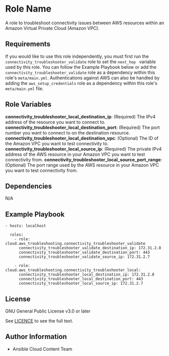 Role Name
=========

A role to troubleshoot connectivity issues between AWS resources within an Amazon Virtual Private Cloud (Amazon VPC).

Requirements
------------

If you would like to use this role independently, you must first run the `connectivity_troubleshooter_validate` role to set the  `next_hop ` variable used by this role. You can follow the Example Playbook below or add the `connectivity_troubleshooter_validate` role as a dependency within this role's `meta/main.yml`. Authentications against AWS can also be handled by adding the `aws_setup_credentials` role as a dependency within this role's `meta/main.yml` file.

Role Variables
--------------

**connectivity_troubleshooter_local_destination_ip**: (Required) The IPv4 address of the resource you want to connect to.
**connectivity_troubleshooter_local_destination_port**: (Required) The port number you want to connect to on the destination resource.
**connectivity_troubleshooter_local_destination_vpc**: (Optional) The ID of the Amazon VPC you want to test connectivity to.
**connectivity_troubleshooter_local_source_ip**: (Required) The private IPv4 address of the AWS resource in your Amazon VPC you want to test connectivity from.
**connectivity_troubleshooter_local_source_port_range**: (Optional) The port range used by the AWS resource in your Amazon VPC you want to test connectivity from.


Dependencies
------------

N/A

Example Playbook
----------------

    - hosts: localhost

      roles:
        - role: cloud.aws_troubleshooting.connectivity_troubleshooter_validate
          connectivity_troubleshooter_validate_destination_ip: 172.31.2.8
          connectivity_troubleshooter_validate_destination_port: 443
          connectivity_troubleshooter_validate_source_ip: 172.31.2.7

        - role: cloud.aws_troubleshooting.connectivity_troubleshooter_local:
          connectivity_troubleshooter_local_destination_ip: 172.31.2.8
          connectivity_troubleshooter_local_destination_port: 443
          connectivity_troubleshooter_local_source_ip: 172.31.2.7

License
-------

GNU General Public License v3.0 or later

See [LICENCE](https://github.com/redhat-cop/cloud.aws_troubleshooting/blob/main/LICENSE) to see the full text.

Author Information
------------------

- Ansible Cloud Content Team